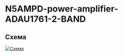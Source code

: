 # N5AMPD-power-amplifier-ADAU1761-2-BAND

<h2>Схема</h2>

<p><a class="galery" href="https://static.chipdip.ru/lib/504/DOC004504792.jpg"><img alt="Схема" src="https://static.chipdip.ru/lib/504/DOC004504794.jpg" /></a></p>
